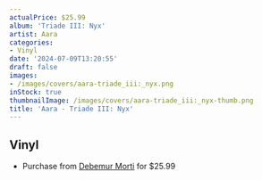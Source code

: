 ```yaml
---
actualPrice: $25.99
album: 'Triade III: Nyx'
artist: Aara
categories:
- Vinyl
date: '2024-07-09T13:20:55'
draft: false
images:
- /images/covers/aara-triade_iii:_nyx.png
inStock: true
thumbnailImage: /images/covers/aara-triade_iii:_nyx-thumb.png
title: 'Aara - Triade III: Nyx'
---
```


## Vinyl
* Purchase from [Debemur Morti](https://debemurmorti.aisamerch.com/item/133346) for $25.99
